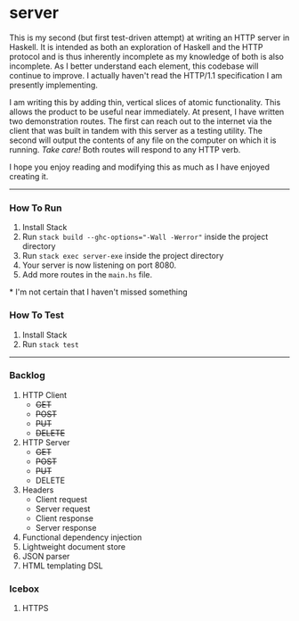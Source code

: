 # server

This is my second (but first test-driven attempt) at writing an HTTP server in Haskell.
It is intended as both an exploration of Haskell and the HTTP protocol and is thus
inherently incomplete as my knowledge of both is also incomplete.  As I better 
understand each element, this codebase will continue to improve. I actually haven't
read the HTTP/1.1 specification I am presently implementing.

I am writing this by adding thin, vertical slices of atomic functionality.
This allows the product to be useful near immediately.  At present, I have written two
demonstration routes. The first can reach out to the internet via the client that 
was built in tandem with this server as a testing utility. The second will output
the contents of any file on the computer on which it is running.  *Take care!* 
Both routes will respond to any HTTP verb.

I hope you enjoy reading and modifying this as much as I have enjoyed creating it.

---
### How To Run

1. Install Stack
1. Run ```stack build --ghc-options="-Wall -Werror"``` inside the project directory
1. Run ```stack exec server-exe``` inside the project directory
1. Your server is now listening on port 8080.
1. Add more routes in the ```main.hs``` file.

\* I'm not certain that I haven't missed something

### How To Test
1. Install Stack
1. Run ```stack test```

--- 
### Backlog
1. HTTP Client
    * ~~GET~~
    * ~~POST~~
    * ~~PUT~~
    * ~~DELETE~~
1. HTTP Server
    * ~~GET~~
    * ~~POST~~
    * ~~PUT~~
    * DELETE
1. Headers
    * Client request
    * Server request
    * Client response
    * Server response
1. Functional dependency injection
1. Lightweight document store
1. JSON parser
1. HTML templating DSL

### Icebox
1. HTTPS